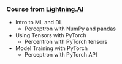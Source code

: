 ### Course from [Lightning.AI](https://lightning.ai/pages/courses/deep-learning-fundamentals)

- Intro to ML and DL
  - Perceptron with NumPy and pandas
- Using Tensors with PyTorch
  - Percentron with PyTorch tensors
- Model Training with PyTorch
  - Perceptron with PyTorch API
